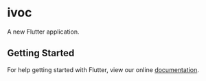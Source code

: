 # ivoc

A new Flutter application.

## Getting Started

For help getting started with Flutter, view our online
[documentation](https://flutter.io/).
